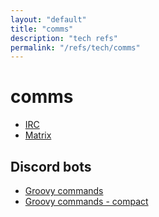 ```yaml
---
layout: "default"
title: "comms"
description: "tech refs"
permalink: "/refs/tech/comms"
---
```


# comms

- [IRC](irc.md)
- [Matrix](matrix.md)

## Discord bots

- [Groovy commands](discord-bot-groovy-cmd.md)
- [Groovy commands - compact](discord-bot-groovy-cmd-compact)
